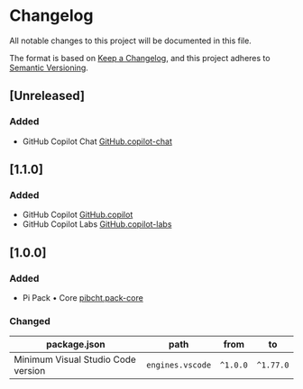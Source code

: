 # Changelog

All notable changes to this project will be documented in this file.

The format is based on [Keep a Changelog](https://keepachangelog.com/en/1.0.0/),
and this project adheres to [Semantic Versioning](https://semver.org/spec/v2.0.0.html).

## [Unreleased]

### Added

- GitHub Copilot Chat [GitHub.copilot-chat](https://marketplace.visualstudio.com/items?itemName=GitHub.copilot-chat)

## [1.1.0]

### Added

- GitHub Copilot [GitHub.copilot](https://marketplace.visualstudio.com/items?itemName=GitHub.copilot)
- GitHub Copilot Labs [GitHub.copilot-labs](https://marketplace.visualstudio.com/items?itemName=GitHub.copilot-labs)

## [1.0.0]

### Added

- Pi Pack • Core [pibcht.pack-core](https://marketplace.visualstudio.com/items?itemName=pibcht.pack-core)

### Changed

| package.json                       | path             | from     | to        |
|------------------------------------|------------------|----------|-----------|
| Minimum Visual Studio Code version | `engines.vscode` | `^1.0.0` | `^1.77.0` |
